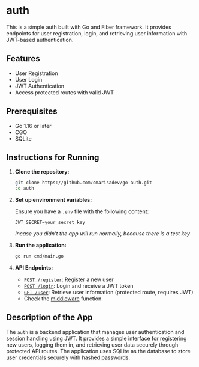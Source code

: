 # auth

This is a simple auth built with Go and Fiber framework. It provides endpoints for user registration, login, and retrieving user information with JWT-based authentication.

## Features

- User Registration
- User Login
- JWT Authentication
- Access protected routes with valid JWT

## Prerequisites

- Go 1.16 or later
- CGO
- SQLite

## Instructions for Running

1. **Clone the repository:**

   ```bash
   git clone https://github.com/omarisadev/go-auth.git
   cd auth
   ```

2. **Set up environment variables:**

   Ensure you have a `.env` file with the following content:

   ```env
   JWT_SECRET=your_secret_key
   ```

   *Incase you didn't the app will run normally, because there is a test key*

3. **Run the application:**

   ```bash
   go run cmd/main.go
   ```

4. **API Endpoints:**

   - <a href="./handlers/auth_handler.go">`POST /register`</a>: Register a new user
   - <a href="./handlers/auth_handler.go">`POST /login`</a>: Login and receive a JWT token
   -  <a href="./handlers/userdata.go">`GET /user`</a>: Retrieve user information (protected route, requires JWT)
     - Check the <a href="./middleware/auth_middleware.go">middleware</a> function.

## Description of the App

The `auth` is a backend application that manages user authentication and session handling using JWT. It provides a simple interface for registering new users, logging them in, and retrieving user data securely through protected API routes. The application uses SQLite as the database to store user credentials securely with hashed passwords.

